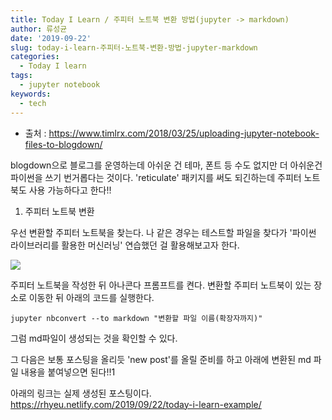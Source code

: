 ```yaml
---
title: Today I Learn / 주피터 노트북 변환 방법(jupyter -> markdown)
author: 류성균
date: '2019-09-22'
slug: today-i-learn-주피터-노트북-변환-방법-jupyter-markdown
categories:
  - Today I learn
tags:
  - jupyter notebook
keywords:
  - tech
---
```


<!--more-->


- 출처 : https://www.timlrx.com/2018/03/25/uploading-jupyter-notebook-files-to-blogdown/

blogdown으로 블로그를 운영하는데 아쉬운 건 테마, 폰트 등 수도 없지만 더 아쉬운건 파이썬을 쓰기 번거롭다는 것이다. 'reticulate' 패키지를 써도 되긴하는데 주피터 노트북도 사용 가능하다고 한다!!

1. 주피터 노트북 변환

우선 변환할 주피터 노트북을 찾는다. 나 같은 경우는 테스트할 파일을 찾다가 '파이썬 라이브러리를 활용한 머신러닝' 연습했던 걸 활용해보고자 한다.

![](https://raw.githubusercontent.com/rhyeu/blog/master/content/img/covert_md.PNG)

주피터 노트북을 작성한 뒤 아나콘다 프롬프트를 켠다. 변환할 주피터 노트북이 있는 장소로 이동한 뒤 아래의 코드를 실행한다.

```
jupyter nbconvert --to markdown "변환할 파일 이름(확장자까지)"
```

그럼 md파일이 생성되는 것을 확인할 수 있다.

그 다음은 보통 포스팅을 올리듯 'new post'를 올릴 준비를 하고 아래에 변환된 md 파일 내용을 붙여넣으면 된다!!1

아래의 링크는 실제 생성된 포스팅이다.
https://rhyeu.netlify.com/2019/09/22/today-i-learn-example/

